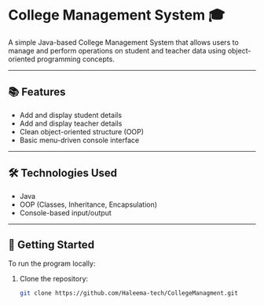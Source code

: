 # College Management System 🎓

A simple Java-based College Management System that allows users to manage and perform operations on student and teacher data using object-oriented programming concepts.

---

## 📚 Features

- Add and display student details
- Add and display teacher details
- Clean object-oriented structure (OOP)
- Basic menu-driven console interface

---

## 🛠️ Technologies Used

- Java
- OOP (Classes, Inheritance, Encapsulation)
- Console-based input/output

---

## 🚀 Getting Started

To run the program locally:

1. Clone the repository:
   ```bash
   git clone https://github.com/Haleema-tech/CollegeManagment.git
